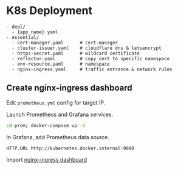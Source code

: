 # K8s Deployment

```
- depl/
  - {app_name}.yaml
- essential/
  - cert-manager.yaml      # cert-manager
  - cluster-issuer.yaml    # cloudflare dns & letsencrypt
  - https-secret.yaml      # wildcard certificate
  - reflector.yaml         # copy cert to specific namespace
  - env-resource.yaml      # namespace
  - nginx-ingress.yaml     # traffic entrance & network rules
```

## Create nginx-ingress dashboard

Edit `prometheus.yml` config for target IP.

Launch Prometheus and Grafana services.

```sh
cd prom; docker-compose up -d
```

In Grafana, add Prometheus data source.

```
HTTP.URL http://kubernetes.docker.internal:9090
```

Import [nginx-ingress dashboard](https://raw.githubusercontent.com/kubernetes/ingress-nginx/main/deploy/grafana/dashboards/nginx.json)
